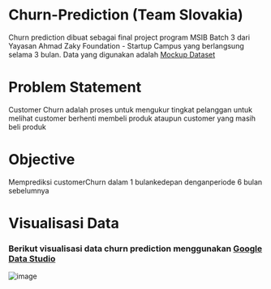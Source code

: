 # Churn-Prediction (Team Slovakia)
Churn prediction dibuat sebagai final project program MSIB Batch 3 dari Yayasan Ahmad Zaky Foundation - Startup Campus yang berlangsung selama 3 bulan.
Data yang digunakan adalah [Mockup Dataset](https://bit.ly/datasetFPDS)

# Problem Statement
Customer Churn adalah proses untuk mengukur tingkat pelanggan untuk melihat customer berhenti membeli produk ataupun customer yang masih beli produk

# Objective
Memprediksi customerChurn dalam 1 bulankedepan denganperiode 6 bulan sebelumnya

#

# Visualisasi Data
### Berikut visualisasi data churn prediction menggunakan [Google Data Studio](https://lookerstudio.google.com/u/0/reporting/bc87dea6-0f03-429d-9408-1e1ee40099ee/page/KdO8C)

![image](https://user-images.githubusercontent.com/82057016/216866989-3deea2a8-25a9-4d1d-83ba-5263f922cdf3.png)
